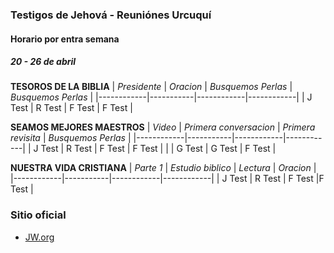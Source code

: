 ### Testigos de Jehová - Reuniónes Urcuquí 

#### Horario por entra semana
##### 20 - 26 de abril
**TESOROS DE LA BIBLIA**
| *Presidente* | *Oracion*   | *Busquemos Perlas*   | *Busquemos Perlas*   |
|------------|-----------|------------|------------|
| J Test     | R Test    | F Test     | F Test     |

**SEAMOS MEJORES MAESTROS**
| *Video* | *Primera conversacion*   | *Primera revisita*   | *Busquemos Perlas*   |
|------------|-----------|------------|------------|
| J Test    | R Test    | F Test     | F Test    |
|           | G Test    | G Test     | F Test    |

**NUESTRA VIDA CRISTIANA**
| *Parte 1* | *Estudio biblico*   | *Lectura*   | *Oracion*   |
|------------|-----------|------------|------------|
| J Test    | R Test    | F Test     |F Test     |

### Sitio oficial
* [JW.org](https://jw.org)
